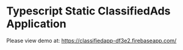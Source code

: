# Typescript Static ClassifiedAds Application
Please view demo at:
https://classifiedapp-df3e2.firebaseapp.com/
